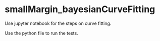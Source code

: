 # smallMargin_bayesianCurveFitting

Use jupyter notebook for the steps on curve fitting.

Use the python file to run the tests.
